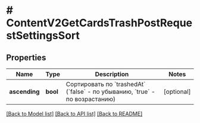# # ContentV2GetCardsTrashPostRequestSettingsSort

## Properties

Name | Type | Description | Notes
------------ | ------------- | ------------- | -------------
**ascending** | **bool** | Сортировать по &#x60;trashedAt&#x60; (&#x60;false&#x60; - по убыванию, &#x60;true&#x60; - по возрастанию) | [optional]

[[Back to Model list]](../../README.md#models) [[Back to API list]](../../README.md#endpoints) [[Back to README]](../../README.md)
